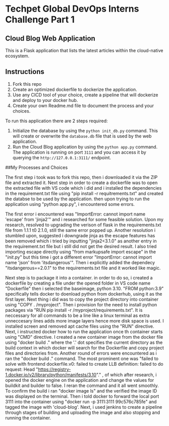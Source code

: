 # Techpet Global DevOps Interns Challenge Part 1 
## Cloud Blog Web Application

This is a Flask application that lists the latest articles within the cloud-native ecosystem.

## Instructions
1. Fork this repo
2. Create an optimized dockerfile to dockerize the application.
3. Use any CICD tool of your choice, create a pipeline that will dockerize and deploy to your docker hub.
4. Create your own Readme.md file to document the process and your choices.

To run this application there are 2 steps required:

1. Initialize the database by using the `python init_db.py` command. This will create or overwrite the `database.db` file that is used by the web application.
2.  Run the Cloud Blog application by using the `python app.py` command. The application is running on port `3111` and you can access it by querying the `http://127.0.0.1:3111/` endpoint.

##My Processes and Choices

The first step i took was to fork this repo, then i downloaded it via the ZIP file and extracted it. Next step in order to create a dockerfile was to open the extracted file with VS code which i did and i installed the dependencies in the requirement.txt file using "pip install -r requitrements.txt" and created the databse to be used by the application. then upon trying to run the application using "python app.py", i encountered some errors. 

The first error i encountered was "ImportError: cannot import name 'escape' from 'jinja2'" and i researched for some feasible solution. Upon my research, resolved to upgrading the verison of flask in the requirements.txt file from 1.1.1 t0 2.1.0, still the same error popped up. 
Another resolution i stumbled upon, suggested i downgrade jinja as the escape features has been removed which i tried by inputting "jinja2<3.1.0" as another entry in the requirement.txt file but i still did not get the desired result. I also tried importing escape directly using "from markupsafe import escape" in the "_init_.py" but this time i got a different error "ImportError: cannot import name 'json' from 'itsdangerous'". Then i explicitly added the dependecy "itsdangerous==2.0.1" to the requirements.txt file and it worked like magic.

Next step is to package it into a container. in order to do so, i created a dockerfile by creating a file under the opened folder in VS code name "Dockerfile" then i selected the baseimage, python 3.10. "FROM python:3.9" specifically tells docker to doenload python from dockerhub, using it as the first layer. Next thing i did was to copy the project directory into container using "COPY . /myproject". Then i provision for the need to install python packages via "RUN pip install -r /myproject/requirements.txt". It is neccessary for all commands to be a line like a linux terminal as extra unneccesary lines adds more image layers hence more disk space is used. I installed screen and removed apt cache files using the "RUN" directive. Next, i instructed docker how to run the application once th container starts using "CMD" directive. I created a new container image from the docker file using "docker build ." where the '.' dot specifies the current directory as the build context in which docker will search for the Dockerfile and copy project files and directories from.
Another round of errors were encountered as i ran the "docker build ." command. The most prominent one was "failed to solve with frontend dockerfile.v0: failed to create LLB definition: failed to do request: Head "https://registry-1.docker.io/v2/library/python/manifests/3.10"." , of which after research, i opened the docker engine on the application and change the values for buildkit and builder to false. I reran the command and it all went smoothly. To confirm the build i ran "docker image ls" and the verified the image ID was displayed on the terminal. Then i told docker to forward the local port 3111 into the container using "docker run -p 3111:3111 99c576c785fe" and tagged the image with 'cloud-blog'.
Next, i used jenkins to create a pipeline through stages of building and uploading the image and also stopping and running the container.
